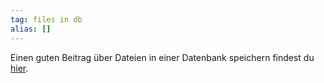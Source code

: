 ```yaml
---
tag: files in db
alias: []
---
```

Einen guten Beitrag über Dateien in einer Datenbank speichern findest du [hier](<https://dba.stackexchange.com/a/226464>).

